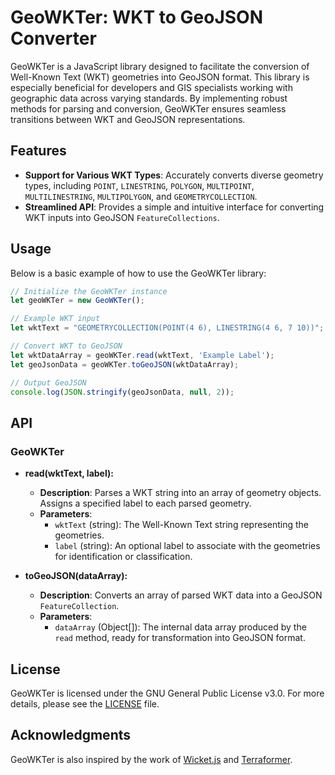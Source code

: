 # GeoWKTer: WKT to GeoJSON Converter

GeoWKTer is a JavaScript library designed to facilitate the conversion of Well-Known Text (WKT) geometries into GeoJSON format. This library is especially beneficial for developers and GIS specialists working with geographic data across varying standards. By implementing robust methods for parsing and conversion, GeoWKTer ensures seamless transitions between WKT and GeoJSON representations.

## Features

- **Support for Various WKT Types**: Accurately converts diverse geometry types, including `POINT`, `LINESTRING`, `POLYGON`, `MULTIPOINT`, `MULTILINESTRING`, `MULTIPOLYGON`, and `GEOMETRYCOLLECTION`.
- **Streamlined API**: Provides a simple and intuitive interface for converting WKT inputs into GeoJSON `FeatureCollections`.

## Usage

Below is a basic example of how to use the GeoWKTer library:

```javascript
// Initialize the GeoWKTer instance
let geoWKTer = new GeoWKTer();

// Example WKT input
let wktText = "GEOMETRYCOLLECTION(POINT(4 6), LINESTRING(4 6, 7 10))";

// Convert WKT to GeoJSON
let wktDataArray = geoWKTer.read(wktText, 'Example Label');
let geoJsonData = geoWKTer.toGeoJSON(wktDataArray);

// Output GeoJSON
console.log(JSON.stringify(geoJsonData, null, 2));
```

## API

### GeoWKTer

- **read(wktText, label):** 
  - **Description**: Parses a WKT string into an array of geometry objects. Assigns a specified label to each parsed geometry.
  - **Parameters**:
    - `wktText` (string): The Well-Known Text string representing the geometries.
    - `label` (string): An optional label to associate with the geometries for identification or classification.

- **toGeoJSON(dataArray):**
  - **Description**: Converts an array of parsed WKT data into a GeoJSON `FeatureCollection`.
  - **Parameters**:
    - `dataArray` (Object[]): The internal data array produced by the `read` method, ready for transformation into GeoJSON format.

## License

GeoWKTer is licensed under the GNU General Public License v3.0. For more details, please see the [LICENSE](LICENSE) file.

## Acknowledgments

GeoWKTer is also inspired by the work of [Wicket.js](https://github.com/arthur-e/Wicket) and [Terraformer](https://github.com/terraformer-js/terraformer/tree/main).
